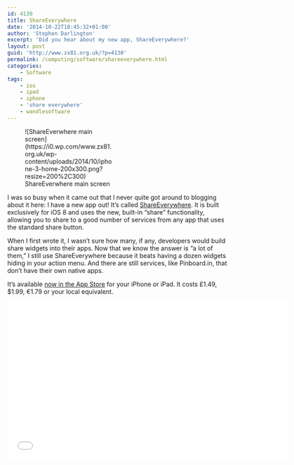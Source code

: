 ```yaml
---
id: 4130
title: ShareEverywhere
date: '2014-10-22T18:45:32+01:00'
author: 'Stephen Darlington'
excerpt: 'Did you hear about my new app, ShareEverywhere?'
layout: post
guid: 'http://www.zx81.org.uk/?p=4130'
permalink: /computing/software/shareeverywhere.html
categories:
    - Software
tags:
    - ios
    - ipad
    - iphone
    - 'share everywhere'
    - wandlesoftware
---
```


<figure aria-describedby="caption-attachment-4131" class="wp-caption alignleft" id="attachment_4131" style="width: 200px">![ShareEverwhere main screen](https://i0.wp.com/www.zx81.org.uk/wp-content/uploads/2014/10/iphone-3-home-200x300.png?resize=200%2C300)<figcaption class="wp-caption-text" id="caption-attachment-4131">ShareEverwhere main screen</figcaption></figure>

I was so busy when it came out that I never quite got around to blogging about it here: I have a new app out! It’s called [ShareEverywhere](http://www.wandlesoftware.com/products/shareeverywhere). It is built exclusively for iOS 8 and uses the new, built-in “share” functionality, allowing you to share to a good number of services from any app that uses the standard share button.

When I first wrote it, I wasn’t sure how many, if any, developers would build share widgets into their apps. Now that we know the answer is “a lot of them,” I still use ShareEverywhere because it beats having a dozen widgets hiding in your action menu. And there are still services, like Pinboard.in, that don’t have their own native apps.

It’s available [now in the App Store](https://itunes.apple.com/us/app/shareeverywhere/id907852534?ls=1&mt=8&at=11lmMT&ct=zx81) for your iPhone or iPad. It costs £1.49, $1.99, €1.79 or your local equivalent.

<iframe allowfullscreen="allowfullscreen" frameborder="0" height="360" loading="lazy" src="//www.youtube-nocookie.com/embed/oo0n3pWoGLI?rel=0" width="640"></iframe>